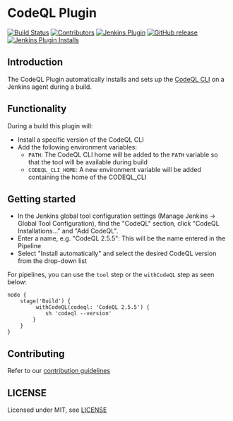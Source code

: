 # CodeQL Plugin

[![Build Status](https://ci.jenkins.io/job/Plugins/job/codeql-plugin/job/main/badge/icon)](https://ci.jenkins.io/job/Plugins/job/codeql-plugin/job/master/)
[![Contributors](https://img.shields.io/github/contributors/jenkinsci/codeql-plugin.svg)](https://github.com/jenkinsci/codeql-plugin/graphs/contributors)
[![Jenkins Plugin](https://img.shields.io/jenkins/plugin/v/codeql.svg)](https://plugins.jenkins.io/codeql)
[![GitHub release](https://img.shields.io/github/release/jenkinsci/codeql-plugin.svg?label=changelog)](https://github.com/jenkinsci/codeql-plugin/releases/latest)
[![Jenkins Plugin Installs](https://img.shields.io/jenkins/plugin/i/codeql.svg?color=blue)](https://plugins.jenkins.io/codeql)

## Introduction

The CodeQL Plugin automatically installs and sets up the [CodeQL CLI](https://codeql.github.com/docs/codeql-cli/) on a Jenkins agent during a build.

## Functionality

During a build this plugin will:
* Install a specific version of the CodeQL CLI
* Add the following environment variables:
  * `PATH`: The CodeQL CLI home will be added to the `PATH` variable so that the tool will be available during build
  * `CODEQL_CLI_HOME`: A new environment variable will be added containing the home of the CODEQL_CLI

## Getting started

* In the Jenkins global tool configuration settings (Manage Jenkins → Global Tool Configuration), find the "CodeQL" section, click "CodeQL Installations…" and "Add CodeQL".
* Enter a name, e.g. "CodeQL 2.5.5": This will be the name entered in the Pipeline
* Select "Install automatically" and select the desired CodeQL version from the drop-down list

For pipelines, you can use the `tool` step or the `withCodeQL` step as seen below:

```
node {
    stage('Build') {
         withCodeQL(codeql: 'CodeQL 2.5.5') {
            sh 'codeql --version'
        }
    }
}

```

## Contributing

Refer to our [contribution guidelines](https://github.com/jenkinsci/.github/blob/master/CONTRIBUTING.md)

## LICENSE

Licensed under MIT, see [LICENSE](LICENSE.md)


